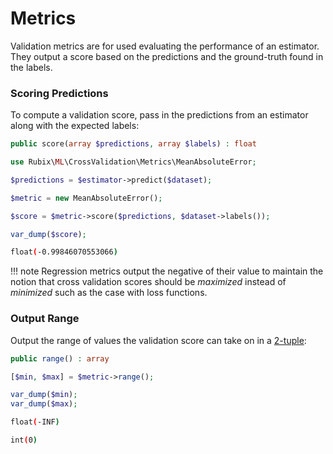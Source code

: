 # Metrics
Validation metrics are for used evaluating the performance of an estimator. They output a score based on the predictions and the ground-truth found in the labels.

### Scoring Predictions
To compute a validation score, pass in the predictions from an estimator along with the expected labels:
```php
public score(array $predictions, array $labels) : float
```

```php
use Rubix\ML\CrossValidation\Metrics\MeanAbsoluteError;

$predictions = $estimator->predict($dataset);

$metric = new MeanAbsoluteError();

$score = $metric->score($predictions, $dataset->labels());

var_dump($score);
```

```sh
float(-0.99846070553066)
```

!!! note
    Regression metrics output the negative of their value to maintain the notion that cross validation scores should be *maximized* instead of *minimized* such as the case with loss functions.

### Output Range
Output the range of values the validation score can take on in a [2-tuple](../../faq.md#what-is-a-tuple):
```php
public range() : array
```

```php
[$min, $max] = $metric->range();

var_dump($min);
var_dump($max);
```

```sh
float(-INF)

int(0)
```
